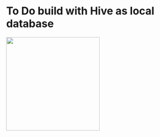 # To Do build with Hive as local database

<img src="https://user-images.githubusercontent.com/67846639/233234452-e231cdc9-f547-4f49-a402-80cb51fd9955.png" width="250">
